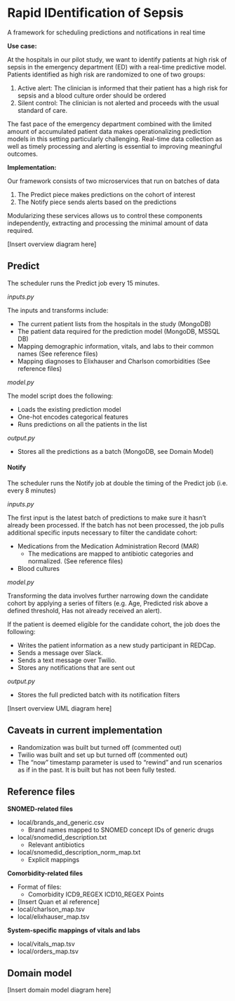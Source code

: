 # Rapid IDentification of Sepsis
A framework for scheduling predictions and notifications in real time

**Use case:**

At the hospitals in our pilot study, we want to identify patients at high risk of sepsis in the emergency department (ED) with a real-time predictive model. Patients identified as high risk are randomized to one of two groups:
1) Active alert: The clinician is informed that their patient has a high risk for sepsis and a blood culture order should be ordered
2) Silent control: The clinician is not alerted and proceeds with the usual standard of care.

The fast pace of the emergency department combined with the limited amount of accumulated patient data makes operationalizing prediction models in this setting particularly challenging. Real-time data collection as well as timely processing and alerting is essential to improving meaningful outcomes.

**Implementation:**

Our framework consists of two microservices that run on batches of data
1) The Predict piece makes predictions on the cohort of interest
2) The Notify piece sends alerts based on the predictions

Modularizing these services allows us to control these components independently, extracting and processing the minimal amount of data required.

\[Insert overview diagram here\]

## Predict
The scheduler runs the Predict job every 15 minutes.

*inputs.py*

The inputs and transforms include:
- The current patient lists from the hospitals in the study (MongoDB)
- The patient data required for the prediction model (MongoDB, MSSQL DB)
- Mapping demographic information, vitals, and labs to their common names (See reference files)
- Mapping diagnoses to Elixhauser and Charlson comorbidities (See reference files)

*model.py*

The model script does the following:
- Loads the existing prediction model
- One-hot encodes categorical features
- Runs predictions on all the patients in the list

*output.py*
- Stores all the predictions as a batch (MongoDB, see Domain Model)

#### Notify

The scheduler runs the Notify job at double the timing of the Predict job (i.e. every 8 minutes)

*inputs.py*

The first input is the latest batch of predictions to make sure it hasn’t already been processed. 
If the batch has not been processed, the job pulls additional specific inputs necessary to filter the candidate cohort:
- Medications from the Medication Administration Record (MAR)
    - The medications are mapped to antibiotic categories and normalized. (See reference files)
- Blood cultures

*model.py*

Transforming the data involves further narrowing down the candidate cohort by applying a series of filters (e.g. Age, Predicted risk above a defined threshold, Has not already received an alert). 

If the patient is deemed eligible for the candidate cohort, the job does the following:
- Writes the patient information as a new study participant in REDCap.
- Sends a message over Slack.
- Sends a text message over Twilio.
- Stores any notifications that are sent out

*output.py*
- Stores the full predicted batch with its notification filters

\[Insert overview UML diagram here\]

## Caveats in current implementation
- Randomization was built but turned off (commented out)
- Twilio was built and set up but turned off (commented out)
- The “now” timestamp parameter is used to “rewind” and run scenarios as if in the past. It is built but has not been fully tested.

## Reference files
**SNOMED-related files**
- local/brands_and_generic.csv
    - Brand names mapped to SNOMED concept IDs of generic drugs
- local/snomedid_description.txt
    - Relevant antibiotics
- local/snomedid_description_norm_map.txt
    - Explicit mappings

**Comorbidity-related files**
- Format of files:
    - Comorbidity	ICD9_REGEX	ICD10_REGEX	Points
- \[Insert Quan et al reference\]
- local/charlson_map.tsv
- local/elixhauser_map.tsv

**System-specific mappings of vitals and labs**
- local/vitals_map.tsv
- local/orders_map.tsv

## Domain model
\[Insert domain model diagram here\]
